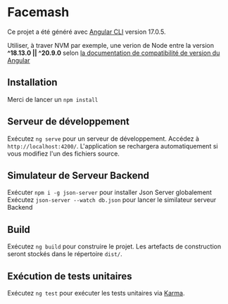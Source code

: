 # Facemash

Ce projet a été généré avec [Angular CLI](https://github.com/angular/angular-cli) version 17.0.5.

Utiliser, à traver NVM par exemple, une verion de Node entre la version **^18.13.0 || ^20.9.0** selon [la documentation de compatibilité de version du Angular](https://angular.io/guide/versions)

## Installation

Merci de lancer un `npm install`

## Serveur de développement

Exécutez `ng serve` pour un serveur de développement. Accédez à `http://localhost:4200/`. L'application se rechargera automatiquement si vous modifiez l'un des fichiers source.

## Simulateur de Serveur Backend

Exécuter `npm i -g json-server` pour installer Json Server globalement
Exécutez  `json-server --watch db.json` pour lancer le similateur serveur Backend

## Build

Exécutez `ng build` pour construire le projet. Les artefacts de construction seront stockés dans le répertoire `dist/`.

## Exécution de tests unitaires

Exécutez `ng test` pour exécuter les tests unitaires via [Karma](https://karma-runner.github.io).
